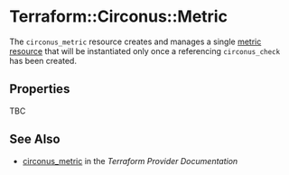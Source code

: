 # Terraform::Circonus::Metric

The ``circonus_metric`` resource creates and manages a
single [metric resource](https://login.circonus.com/resources/api/calls/metric)
that will be instantiated only once a referencing `circonus_check` has been
created.

## Properties

TBC

## See Also

* [circonus_metric](https://www.terraform.io/docs/providers/circonus/r/metric.html) in the _Terraform Provider Documentation_